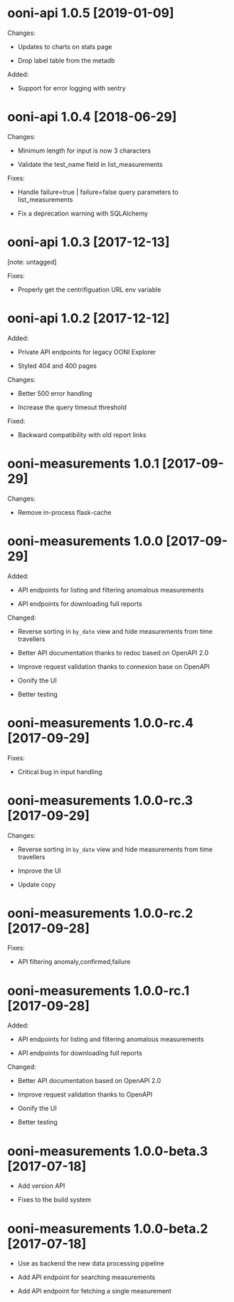 # ooni-api 1.0.5 [2019-01-09]

Changes:

* Updates to charts on stats page

* Drop label table from the metadb

Added:

* Support for error logging with sentry

# ooni-api 1.0.4 [2018-06-29]

Changes:

* Minimum length for input is now 3 characters

* Validate the test_name field in list_measurements

Fixes:

* Handle failure=true | failure=false query parameters to list_measurements

* Fix a deprecation warning with SQLAlchemy

# ooni-api 1.0.3 [2017-12-13]

[note: untagged]

Fixes:

* Properly get the centrifiguation URL env variable

# ooni-api 1.0.2 [2017-12-12]

Added:

* Private API endpoints for legacy OONI Explorer

* Styled 404 and 400 pages

Changes:

* Better 500 error handling

* Increase the query timeout threshold

Fixed:

* Backward compatibility with old report links

# ooni-measurements 1.0.1 [2017-09-29]

Changes:

* Remove in-process flask-cache

# ooni-measurements 1.0.0 [2017-09-29]

Added:

* API endpoints for listing and filtering anomalous measurements

* API endpoints for downloading full reports

Changed:

* Reverse sorting in `by_date` view and hide measurements from time travellers

* Better API documentation thanks to redoc based on OpenAPI 2.0

* Improve request validation thanks to connexion base on OpenAPI

* Oonify the UI

* Better testing

# ooni-measurements 1.0.0-rc.4 [2017-09-29]

Fixes:
* Critical bug in input handling

# ooni-measurements 1.0.0-rc.3 [2017-09-29]

Changes:
* Reverse sorting in `by_date` view and hide measurements from time travellers

* Improve the UI

* Update copy

# ooni-measurements 1.0.0-rc.2 [2017-09-28]

Fixes:
* API filtering anomaly,confirmed,failure

# ooni-measurements 1.0.0-rc.1 [2017-09-28]

Added:

* API endpoints for listing and filtering anomalous measurements

* API endpoints for downloading full reports

Changed:

* Better API documentation based on OpenAPI 2.0

* Improve request validation thanks to OpenAPI

* Oonify the UI

* Better testing

# ooni-measurements 1.0.0-beta.3 [2017-07-18]

* Add version API

* Fixes to the build system

# ooni-measurements 1.0.0-beta.2 [2017-07-18]

* Use as backend the new data processing pipeline

* Add API endpoint for searching measurements

* Add API endpoint for fetching a single measurement

